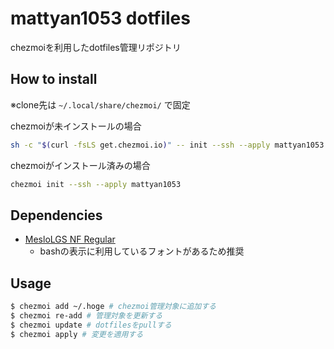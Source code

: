 # mattyan1053 dotfiles
chezmoiを利用したdotfiles管理リポジトリ

## How to install
※clone先は `~/.local/share/chezmoi/` で固定

chezmoiが未インストールの場合
```sh
sh -c "$(curl -fsLS get.chezmoi.io)" -- init --ssh --apply mattyan1053
```

chezmoiがインストール済みの場合
```sh
chezmoi init --ssh --apply mattyan1053
```

## Dependencies
- [MesloLGS NF Regular](https://github.com/romkatv/powerlevel10k-media/raw/master/MesloLGS%20NF%20Regular.ttf)
  - bashの表示に利用しているフォントがあるため推奨

## Usage

```sh
$ chezmoi add ~/.hoge # chezmoi管理対象に追加する
$ chezmoi re-add # 管理対象を更新する
$ chezmoi update # dotfilesをpullする
$ chezmoi apply # 変更を適用する
```

